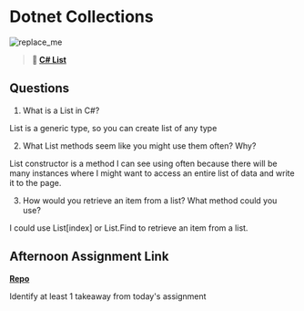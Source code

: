 # Dotnet Collections

![replace_me](https://codeworks.blob.core.windows.net/public/assets/img/illustrations/placeholder.svg)

> **📖 [C# List](https://codeworksacademy.com/fs-student-guide/resources/wk10/02-List-Methods)**

## Questions

1. What is a List in C#?

List is a generic type, so you can create list of any type

2. What List methods seem like you might use them often? Why?

List constructor is a method I can see using often because there will  be many instances where I might want to access an entire list of data and write it to the page.

3. How would you retrieve an item from a list? What method could you use?

I could use List[index] or List.Find to retrieve an item from a list.

## Afternoon Assignment Link

**[Repo](https://github.com/ScottTLyman/gregsnet.git)**

Identify at least 1 takeaway from today's assignment
